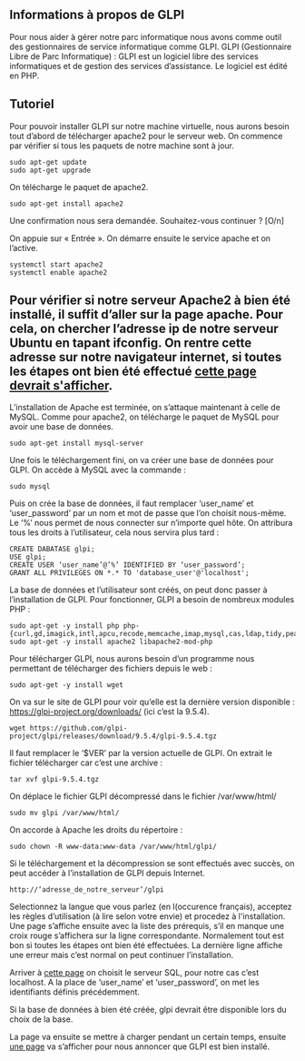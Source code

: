 ## Informations à propos de GLPI

Pour nous aider à gérer notre parc informatique nous avons comme outil des gestionnaires de service informatique comme GLPI.
GLPI (Gestionnaire Libre de Parc Informatique) : GLPI est un logiciel libre des services informatiques et de gestion des services d’assistance. Le logiciel est édité en PHP.

## Tutoriel

Pour pouvoir installer GLPI sur notre machine virtuelle, nous aurons besoin tout d’abord de télécharger apache2 pour le serveur web. On commence par vérifier si tous les paquets de notre machine sont à jour.

    sudo apt-get update
    sudo apt-get upgrade

On télécharge le paquet de apache2.

    sudo apt-get install apache2

Une confirmation nous sera demandée.
Souhaitez-vous continuer ? [O/n] 

On appuie sur « Entrée ».
On démarre ensuite le service apache et on l’active.

    systemctl start apache2
    systemctl enable apache2

Pour vérifier si notre serveur Apache2 à bien été installé, il suffit d’aller sur la page apache. Pour cela, on chercher l’adresse ip de notre serveur Ubuntu en tapant ifconfig. On rentre cette adresse sur notre navigateur internet, si toutes les étapes ont bien été effectué [cette page devrait s'afficher](https://i.imgur.com/ouEwnnu.png).
-

L’installation de Apache est terminée, on s’attaque maintenant à celle de MySQL. Comme pour apache2, on télécharge le paquet de MySQL pour avoir une base de données.

    sudo apt-get install mysql-server

Une fois le téléchargement fini, on va créer une base de données pour GLPI.
On accède à MySQL avec la commande :

    sudo mysql 

Puis on crée la base de données, il faut remplacer ‘user_name’ et ‘user_password’ par un nom et mot de passe que l’on choisit nous-même. Le ‘%’ nous permet de nous connecter sur n’importe quel hôte. On attribura tous les droits à l’utilisateur, cela nous servira plus tard :

    CREATE DABATASE glpi;
    USE glpi;
    CREATE USER ‘user_name’@’%’ IDENTIFIED BY ‘user_password’;
    GRANT ALL PRIVILEGES ON *.* TO 'database_user'@'localhost';


La base de données et l’utilisateur sont créés, on peut donc passer à l’installation de GLPI.
Pour fonctionner, GLPI a besoin de nombreux modules PHP :

    sudo apt-get -y install php php-{curl,gd,imagick,intl,apcu,recode,memcache,imap,mysql,cas,ldap,tidy,pear,xmlrpc,pspell,gettext,mbstring,json,iconv,xml,gd,xsl}
    sudo apt-get -y install apache2 libapache2-mod-php


Pour télécharger GLPI, nous aurons besoin d’un programme nous permettant de télécharger des fichiers depuis le web :

    sudo apt-get -y install wget


On va sur le site de GLPI pour voir qu’elle est la dernière version disponible : https://glpi-project.org/downloads/ (ici c’est la 9.5.4).

    wget https://github.com/glpi-project/glpi/releases/download/9.5.4/glpi-9.5.4.tgz


Il faut remplacer le ‘$VER’ par la version actuelle de GLPI. On extrait le fichier télécharger car c’est une archive :

    tar xvf glpi-9.5.4.tgz


On déplace le fichier GLPI décompressé dans le fichier /var/www/html/

    sudo mv glpi /var/www/html/

On accorde à Apache les droits du répertoire :

    sudo chown -R www-data:www-data /var/www/html/glpi/

 
Si le téléchargement et la décompression se sont effectués avec succès, on peut accéder à l’installation de GLPI depuis Internet.

    http://’adresse_de_notre_serveur’/glpi

Selectionnez la langue que vous parlez (en l(occurence français), acceptez les règles d’utilisation (à lire selon votre envie) et procedez à l'installation.
Une page s’affiche ensuite avec la liste des prérequis, s’il en manque une croix rouge s’affichera sur la ligne correspondante. Normalement tout est bon si toutes les étapes ont bien été effectuées. La dernière ligne affiche une erreur mais c’est normal on peut continuer l’installation.
 
Arriver à [cette page](https://i.imgur.com/Cxig4gy.png) on choisit le serveur SQL, pour notre cas c’est localhost. A la place de ‘user_name’ et ‘user_password’, on met les identifiants définis précédemment.

Si la base de données à bien été créée, glpi devrait être disponible lors du choix de la base.
 
La page va ensuite se mettre à charger pendant un certain temps, ensuite [une page](https://i.imgur.com/hS3qORI.png) va s’afficher pour nous annoncer que GLPI est bien installé.

